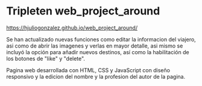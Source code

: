 # Tripleten web_project_around

https://hjuliogonzalez.github.io/web_project_around/

Se han actualizado nuevas funciones como editar la informacion del viajero, asi como de abrir las imagenes y verlas en mayor detalle, asi mismo se incluyó la opción para añadir nuevos destinos, así como la habilitación de los botones de "like" y "delete".

Pagina web desarrollada con HTML, CSS y JavaScript con diseño responsivo y la edicion del nombre y la profesion del autor de la pagina.
